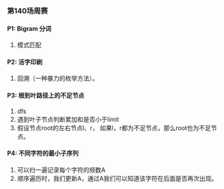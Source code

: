 ### 第140场周赛

#### P1: Bigram 分词
1. 模式匹配

#### P2: 活字印刷
1. 回溯（一种暴力的枚举方法）。

#### P3: 根到叶路径上的不足节点
1. dfs
2. 遇到叶子节点判断累加和是否小于limit
3. 假设节点root的左右节点l、r， 如果l，r都为不足节点，那么root也为不足节点。

#### P4: 不同字符的最小子序列
1. 可以扫一遍记录每个字符的频数A
2. 顺序遍历时，我们更新A，通过A我们可以知道该字符在后面是否再次出现。